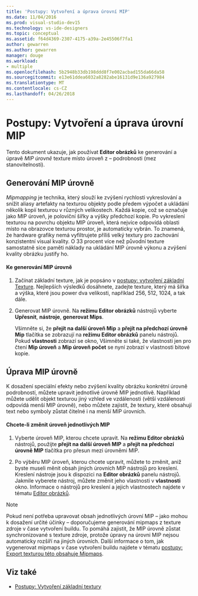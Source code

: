```yaml
---
title: 'Postupy: Vytvoření a úprava úrovní MIP'
ms.date: 11/04/2016
ms.prod: visual-studio-dev15
ms.technology: vs-ide-designers
ms.topic: conceptual
ms.assetid: f64d4369-2307-4175-a39a-2e45506f7fa1
author: gewarren
ms.author: gewarren
manager: douge
ms.workload:
- multiple
ms.openlocfilehash: 5b2948b33db198ddd8f7e002acbad155da66da58
ms.sourcegitcommit: e13e61ddea6032a8282abe16131d9e136a927984
ms.translationtype: MT
ms.contentlocale: cs-CZ
ms.lasthandoff: 04/26/2018
---
```

# <a name="how-to-create-and-modify-mip-levels"></a>Postupy: Vytvoření a úprava úrovní MIP
Tento dokument ukazuje, jak používat **Editor obrázků** ke generování a úpravě *MIP úrovně* texture místo úroveň z – podrobnosti (mez stanovitelnosti).

## <a name="generating-mip-levels"></a>Generování MIP úrovně
 *Mipmapping* je technika, který slouží ke zvýšení rychlosti vykreslování a snížit aliasy artefakty na texturou objekty podle předem výpočet a ukládání několik kopií texturou v různých velikostech. Každá kopie, což se označuje jako MIP úroveň, je poloviční šířky a výšky předchozí kopie. Po vykreslení texturou na povrchu objektu MIP úroveň, která nejvíce odpovídá oblasti místo na obrazovce texturou prostor, je automaticky vybrán. To znamená, že hardware grafiky nemá vyfiltrujete příliš velký textury pro zachování konzistentní visual kvality. O 33 procent více než původní texture samostatně sice paměti náklady na ukládání MIP úrovně výkonu a zvýšení kvality obrázku justify ho.

#### <a name="to-generate-mip-levels"></a>Ke generování MIP úrovně

1.  Začínat základní texture, jak je popsáno v [postupy: vytvoření základní Texture](../designers/how-to-create-a-basic-texture.md). Nejlepších výsledků dosáhnete, zadejte texture, který má šířka a výška, které jsou power dva velikosti, například 256, 512, 1024, a tak dále.

2.  Generovat MIP úrovně. Na **režimu Editor obrázků** nástrojů vyberte **Upřesnit**, **nástroje**, **generovat Mips**.

     Všimněte si, že **přejít na další úroveň Mip** a **přejít na předchozí úrovně Mip** tlačítka se zobrazují na **režimu Editor obrázků** panelu nástrojů. Pokud **vlastnosti** zobrazí se okno, Všimněte si také, že vlastnosti jen pro čtení **Mip úroveň** a **Mip úroveň počet** se nyní zobrazí v vlastnosti bitové kopie.

## <a name="modifying-mip-levels"></a>Úprava MIP úrovně
 K dosažení speciální efekty nebo zvýšení kvality obrázku konkrétní úrovně podrobností, můžete upravit jednotlivé úrovně MIP jednotlivě. Například můžete udělit objekt texturou jiný vzhled ve vzdálenosti (větší vzdálenosti odpovídá menší MIP úrovně), nebo můžete zajistit, že textury, které obsahují text nebo symboly zůstat čitelné i na menší MIP úrovních.

#### <a name="to-modify-an-individual-mip-level"></a>Chcete-li změnit úroveň jednotlivých MIP

1.  Vyberte úroveň MIP, kterou chcete upravit. Na **režimu Editor obrázků** nástrojů, použijte **přejít na další úroveň MIP** a **přejít na předchozí úrovně MIP** tlačítka pro přesun mezi úrovněmi MIP.

2.  Po výběru MIP úroveň, kterou chcete upravit, můžete to změnit, aniž byste museli měnit obsah jiných úrovních MIP nástrojů pro kreslení. Kreslení nástroje jsou k dispozici na **Editor obrázků** panelu nástrojů. Jakmile vyberete nástroj, můžete změnit jeho vlastnosti v **vlastnosti** okno. Informace o nástrojů pro kreslení a jejich vlastnostech najdete v tématu [Editor obrázků](../designers/image-editor.md).

> [!NOTE]
>  Pokud není potřeba upravovat obsah jednotlivých úrovní MIP – jako mohou k dosažení určité účinky – doporučujeme generování mipmaps z texture zdroje v čase vytvoření buildu. To pomáhá zajistit, že MIP úrovně zůstat synchronizované s texture zdroje, protože úpravy na úrovni MIP nejsou automaticky rozšíří na jiných úrovních. Další informace o tom, jak vygenerovat mipmaps v čase vytvoření buildu najdete v tématu [postupy: Export texturou této obsahuje Mipmaps](../designers/how-to-export-a-texture-that-contains-mipmaps.md).

## <a name="see-also"></a>Viz také

- [Postupy: Vytvoření základní textury](../designers/how-to-create-a-basic-texture.md)